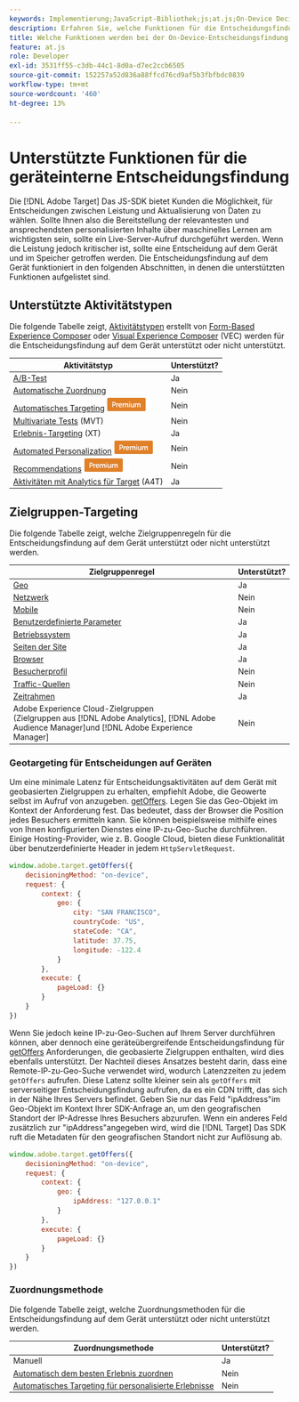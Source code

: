 ```yaml
---
keywords: Implementierung;JavaScript-Bibliothek;js;at.js;On-Device Decisioning;bei Geräteentscheidungen;unterstützte Funktionen
description: Erfahren Sie, welche Funktionen für die Entscheidungsfindung auf dem Gerät unterstützt werden.
title: Welche Funktionen werden bei der On-Device-Entscheidungsfindung unterstützt?
feature: at.js
role: Developer
exl-id: 3531ff55-c3db-44c1-8d0a-d7ec2ccb6505
source-git-commit: 152257a52d836a88ffcd76cd9af5b3fbfbdc0839
workflow-type: tm+mt
source-wordcount: '460'
ht-degree: 13%

---
```


# Unterstützte Funktionen für die geräteinterne Entscheidungsfindung

Die [!DNL Adobe Target] Das JS-SDK bietet Kunden die Möglichkeit, für Entscheidungen zwischen Leistung und Aktualisierung von Daten zu wählen. Sollte Ihnen also die Bereitstellung der relevantesten und ansprechendsten personalisierten Inhalte über maschinelles Lernen am wichtigsten sein, sollte ein Live-Server-Aufruf durchgeführt werden. Wenn die Leistung jedoch kritischer ist, sollte eine Entscheidung auf dem Gerät und im Speicher getroffen werden. Die Entscheidungsfindung auf dem Gerät funktioniert in den folgenden Abschnitten, in denen die unterstützten Funktionen aufgelistet sind.

## Unterstützte Aktivitätstypen

Die folgende Tabelle zeigt, [Aktivitätstypen](/help/main/c-activities/target-activities-guide.md) erstellt von [Form-Based Experience Composer](/help/main/c-experiences/form-experience-composer.md) oder [Visual Experience Composer](/help/main/c-experiences/c-visual-experience-composer/visual-experience-composer.md) (VEC) werden für die Entscheidungsfindung auf dem Gerät unterstützt oder nicht unterstützt.

| Aktivitätstyp | Unterstützt? |
| --- | --- |
| [A/B-Test](/help/main/c-activities/t-test-ab/test-ab.md) | Ja |
| [Automatische Zuordnung](/help/main/c-activities/automated-traffic-allocation/automated-traffic-allocation.md) | Nein |
| [Automatisches Targeting](/help/main/c-activities/auto-target/auto-target-to-optimize.md) ![Premium](/help/main/assets/premium.png) | Nein |
| [Multivariate Tests](/help/main/c-activities/c-multivariate-testing/multivariate-testing.md) (MVT) | Nein |
| [Erlebnis-Targeting](/help/main/c-activities/t-experience-target/experience-target.md) (XT) | Ja |
| [Automated Personalization](/help/main/c-activities/t-automated-personalization/automated-personalization.md) ![Premium](/help/main/assets/premium.png) | Nein |
| [Recommendations](/help/main/c-recommendations/recommendations.md) ![Premium](/help/main/assets/premium.png) | Nein |
| [Aktivitäten mit Analytics für Target](/help/main/c-integrating-target-with-mac/a4t/a4t.md) (A4T) | Ja |

## Zielgruppen-Targeting

Die folgende Tabelle zeigt, welche Zielgruppenregeln für die Entscheidungsfindung auf dem Gerät unterstützt oder nicht unterstützt werden.

| Zielgruppenregel | Unterstützt? |
| --- | --- |
| [Geo](/help/main/c-target/c-audiences/c-target-rules/geo.md) | Ja |
| [Netzwerk](/help/main/c-target/c-audiences/c-target-rules/network.md) | Nein |
| [Mobile](/help/main/c-target/c-audiences/c-target-rules/mobile.md) | Nein |
| [Benutzerdefinierte Parameter](/help/main/c-target/c-audiences/c-target-rules/custom-parameters.md) | Ja |
| [Betriebssystem](/help/main/c-target/c-audiences/c-target-rules/operating-system.md) | Ja |
| [Seiten der Site](/help/main/c-target/c-audiences/c-target-rules/site-pages.md) | Ja |
| [Browser](/help/main/c-target/c-audiences/c-target-rules/browser.md) | Ja |
| [Besucherprofil](/help/main/c-target/c-audiences/c-target-rules/visitor-profile.md) | Nein |
| [Traffic-Quellen](/help/main/c-target/c-audiences/c-target-rules/traffic-sources.md) | Nein |
| [Zeitrahmen](/help/main/c-target/c-audiences/c-target-rules/time-frame.md) | Ja |
| Adobe Experience Cloud-Zielgruppen<br>(Zielgruppen aus [!DNL Adobe Analytics], [!DNL Adobe Audience Manager]und [!DNL Adobe Experience Manager] | Nein |

### Geotargeting für Entscheidungen auf Geräten

Um eine minimale Latenz für Entscheidungsaktivitäten auf dem Gerät mit geobasierten Zielgruppen zu erhalten, empfiehlt Adobe, die Geowerte selbst im Aufruf von anzugeben. [getOffers](/help/main/c-implementing-target/c-implementing-target-for-client-side-web/adobe-target-getoffers-atjs-2.md). Legen Sie das Geo-Objekt im Kontext der Anforderung fest. Das bedeutet, dass der Browser die Position jedes Besuchers ermitteln kann. Sie können beispielsweise mithilfe eines von Ihnen konfigurierten Dienstes eine IP-zu-Geo-Suche durchführen. Einige Hosting-Provider, wie z. B. Google Cloud, bieten diese Funktionalität über benutzerdefinierte Header in jedem `HttpServletRequest`.

```javascript
window.adobe.target.getOffers({ 
	decisioningMethod: "on-device", 
	request: { 
		context: { 
			geo: { 
				city: "SAN FRANCISCO", 
				countryCode: "US", 
				stateCode: "CA", 
				latitude: 37.75, 
				longitude: -122.4 
			} 
		}, 
		execute: { 
			pageLoad: {} 
		} 
	} 
})
```

Wenn Sie jedoch keine IP-zu-Geo-Suchen auf Ihrem Server durchführen können, aber dennoch eine geräteübergreifende Entscheidungsfindung für [getOffers](/help/main/c-implementing-target/c-implementing-target-for-client-side-web/adobe-target-getoffers-atjs-2.md) Anforderungen, die geobasierte Zielgruppen enthalten, wird dies ebenfalls unterstützt. Der Nachteil dieses Ansatzes besteht darin, dass eine Remote-IP-zu-Geo-Suche verwendet wird, wodurch Latenzzeiten zu jedem `getOffers` aufrufen. Diese Latenz sollte kleiner sein als `getOffers` mit serverseitiger Entscheidungsfindung aufrufen, da es ein CDN trifft, das sich in der Nähe Ihres Servers befindet. Geben Sie nur das Feld &quot;ipAddress&quot;im Geo-Objekt im Kontext Ihrer SDK-Anfrage an, um den geografischen Standort der IP-Adresse Ihres Besuchers abzurufen. Wenn ein anderes Feld zusätzlich zur &quot;ipAddress&quot;angegeben wird, wird die [!DNL Target] Das SDK ruft die Metadaten für den geografischen Standort nicht zur Auflösung ab.

```javascript
window.adobe.target.getOffers({ 
	decisioningMethod: "on-device", 
	request: { 
		context: { 
			geo: { 
				ipAddress: "127.0.0.1" 
			} 
		}, 
		execute: { 
			pageLoad: {} 
		} 
	} 
})
```

### Zuordnungsmethode

Die folgende Tabelle zeigt, welche Zuordnungsmethoden für die Entscheidungsfindung auf dem Gerät unterstützt oder nicht unterstützt werden.

| Zuordnungsmethode | Unterstützt? |
| --- | --- |
| Manuell | Ja |
| [Automatisch dem besten Erlebnis zuordnen](/help/main/c-activities/automated-traffic-allocation/automated-traffic-allocation.md) | Nein |
| [Automatisches Targeting für personalisierte Erlebnisse](/help/main/c-activities/auto-target/auto-target-to-optimize.md) | Nein |
